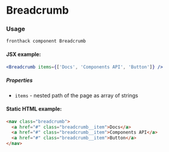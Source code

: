 # Breadcrumb

### Usage

```
fronthack component Breadcrumb
```

#### JSX example:

```jsx
<Breadcrumb items={['Docs', 'Components API', 'Button']} />
```

##### Properties

* `items` - nested path of the page as array of strings


#### Static HTML example:

```html
<nav class="breadcrumb">
  <a href="#" class="breadcrumb__item">Docs</a>
  <a href="#" class="breadcrumb__item">Components API</a>
  <a href="#" class="breadcrumb__item">Button</a>
</nav>
```